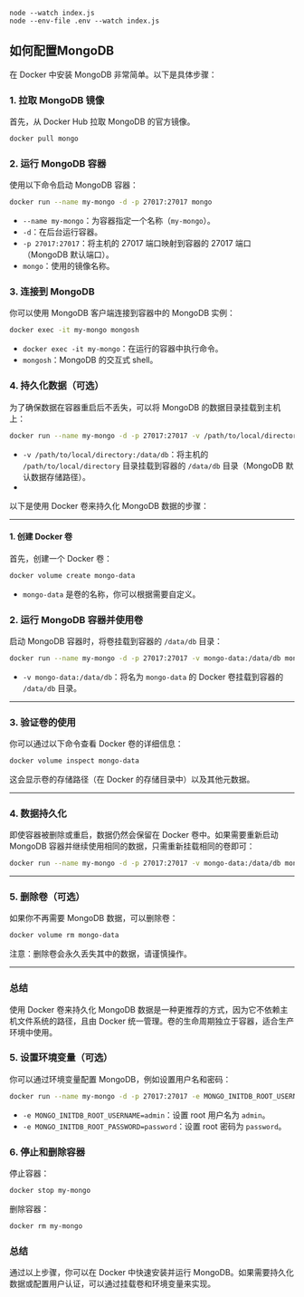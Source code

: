 ```
node --watch index.js
node --env-file .env --watch index.js
```

## 如何配置MongoDB

在 Docker 中安装 MongoDB 非常简单。以下是具体步骤：

### 1. 拉取 MongoDB 镜像

首先，从 Docker Hub 拉取 MongoDB 的官方镜像。

```bash
docker pull mongo
```

### 2. 运行 MongoDB 容器

使用以下命令启动 MongoDB 容器：

```bash
docker run --name my-mongo -d -p 27017:27017 mongo
```

- `--name my-mongo`：为容器指定一个名称（`my-mongo`）。
- `-d`：在后台运行容器。
- `-p 27017:27017`：将主机的 27017 端口映射到容器的 27017 端口（MongoDB 默认端口）。
- `mongo`：使用的镜像名称。

### 3. 连接到 MongoDB

你可以使用 MongoDB 客户端连接到容器中的 MongoDB 实例：

```bash
docker exec -it my-mongo mongosh
```

- `docker exec -it my-mongo`：在运行的容器中执行命令。
- `mongosh`：MongoDB 的交互式 shell。

### 4. 持久化数据（可选）

为了确保数据在容器重启后不丢失，可以将 MongoDB 的数据目录挂载到主机上：

```bash
docker run --name my-mongo -d -p 27017:27017 -v /path/to/local/directory:/data/db mongo
```

- `-v /path/to/local/directory:/data/db`：将主机的 `/path/to/local/directory` 目录挂载到容器的 `/data/db` 目录（MongoDB 默认数据存储路径）。
- 

以下是使用 Docker 卷来持久化 MongoDB 数据的步骤：

---

#### 1. 创建 Docker 卷

首先，创建一个 Docker 卷：

```bash
docker volume create mongo-data
```

- `mongo-data` 是卷的名称，你可以根据需要自定义。

### 2. 运行 MongoDB 容器并使用卷

启动 MongoDB 容器时，将卷挂载到容器的 `/data/db` 目录：

```bash
docker run --name my-mongo -d -p 27017:27017 -v mongo-data:/data/db mongo
```

- `-v mongo-data:/data/db`：将名为 `mongo-data` 的 Docker 卷挂载到容器的 `/data/db` 目录。

---

### 3. 验证卷的使用

你可以通过以下命令查看 Docker 卷的详细信息：

```bash
docker volume inspect mongo-data
```

这会显示卷的存储路径（在 Docker 的存储目录中）以及其他元数据。

---

### 4. 数据持久化

即使容器被删除或重启，数据仍然会保留在 Docker 卷中。如果需要重新启动 MongoDB 容器并继续使用相同的数据，只需重新挂载相同的卷即可：

```bash
docker run --name my-mongo -d -p 27017:27017 -v mongo-data:/data/db mongo
```

---

### 5. 删除卷（可选）

如果你不再需要 MongoDB 数据，可以删除卷：

```bash
docker volume rm mongo-data
```

注意：删除卷会永久丢失其中的数据，请谨慎操作。

---

### 总结

使用 Docker 卷来持久化 MongoDB 数据是一种更推荐的方式，因为它不依赖主机文件系统的路径，且由 Docker 统一管理。卷的生命周期独立于容器，适合生产环境中使用。

### 5. 设置环境变量（可选）

你可以通过环境变量配置 MongoDB，例如设置用户名和密码：

```bash
docker run --name my-mongo -d -p 27017:27017 -e MONGO_INITDB_ROOT_USERNAME=admin -e MONGO_INITDB_ROOT_PASSWORD=password mongo
```

- `-e MONGO_INITDB_ROOT_USERNAME=admin`：设置 root 用户名为 `admin`。
- `-e MONGO_INITDB_ROOT_PASSWORD=password`：设置 root 密码为 `password`。

### 6. 停止和删除容器

停止容器：

```bash
docker stop my-mongo
```

删除容器：

```bash
docker rm my-mongo
```

### 总结

通过以上步骤，你可以在 Docker 中快速安装并运行 MongoDB。如果需要持久化数据或配置用户认证，可以通过挂载卷和环境变量来实现。
